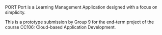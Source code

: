 PORT
Port is a Learning Management Application designed with a focus on simplicity.

This is a prototype submission by Group 9 for the end-term project of the course CC106: Cloud-based Application Development.
